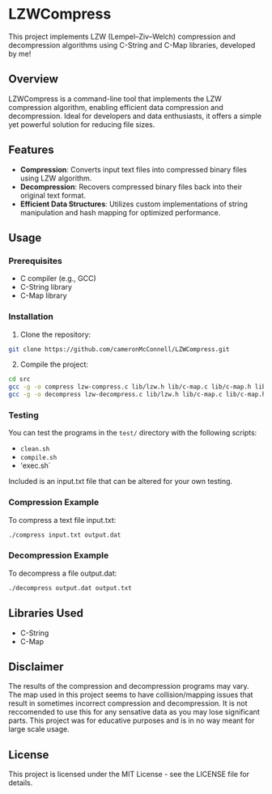# LZWCompress

This project implements LZW (Lempel–Ziv–Welch) compression and decompression algorithms using C-String and C-Map libraries, developed by me!

## Overview

LZWCompress is a command-line tool that implements the LZW compression algorithm, enabling efficient data compression and decompression. Ideal for developers and data enthusiasts, it offers a simple yet powerful solution for reducing file sizes.

## Features

- **Compression**: Converts input text files into compressed binary files using LZW algorithm.
- **Decompression**: Recovers compressed binary files back into their original text format.
- **Efficient Data Structures**: Utilizes custom implementations of string manipulation and hash mapping for optimized performance.

## Usage

### Prerequisites

- C compiler (e.g., GCC)
- C-String library
- C-Map library

### Installation

1. Clone the repository:
```bash
git clone https://github.com/cameronMcConnell/LZWCompress.git
```

2. Compile the project:
```bash
cd src
gcc -g -o compress lzw-compress.c lib/lzw.h lib/c-map.c lib/c-map.h lib/c-string.c lib/c-string.h
gcc -g -o decompress lzw-decompress.c lib/lzw.h lib/c-map.c lib/c-map.h lib/c-string.c lib/c-string.h
```

### Testing

You can test the programs in the `test/` directory with the following scripts:
* `clean.sh`
* `compile.sh`
* 'exec.sh`

Included is an input.txt file that can be altered for your own testing.

### Compression Example
To compress a text file input.txt:

```bash
./compress input.txt output.dat
```

### Decompression Example
To decompress a file output.dat:

```bash
./decompress output.dat output.txt
```

## Libraries Used

* C-String
* C-Map

## Disclaimer

The results of the compression and decompression programs may vary. The map used in this project seems to have
collision/mapping issues that result in sometimes incorrect compression and decompression. It is not reccomended to use
this for any sensative data as you may lose significant parts. This project was for educative purposes and is in no way
meant for large scale usage.

## License

This project is licensed under the MIT License - see the LICENSE file for details.